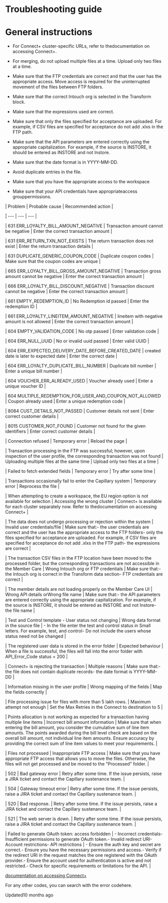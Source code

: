 # Troubleshooting guide

# General instructions

- For Connect+ cluster-specific URLs, refer to thedocumentation on accessing Connect+.

- For merging, do not upload multiple files at a time.  Upload only two files at a time.

- Make sure that the FTP credentials are correct and that the user has the appropriate access. Move access is required for the uninterrupted movement of the files between FTP folders.

- Make sure that the correct Intouch org is selected in the Transform block.

- Make sure that the expressions used are correct.

- Make sure that only the files specified for acceptance are uploaded. For example, if CSV files are specified for acceptance do not add .xlxs in the FTP path.

- Make sure that the API parameters are entered correctly using the appropriate capitalization. For example, if the source is INSTORE, it should be entered as INSTORE and not Instore.

- Make sure that the date format is in YYYY-MM-DD.

- Avoid duplicate entries in the file.

- Make sure that you have the appropriate access to the workspace

- Make sure that your API credentials have appropriateaccess grouppermissions.

| Problem | Probable cause | Recommended action |

| --- | --- | --- |

| 631 ERR_LOYALTY_BILL_AMOUNT_NEGATIVE | Transaction amount cannot be negative | Enter the correct transaction amount |

| 631	ERR_RETURN_TXN_NOT_EXISTS | The return transaction does not exist | Enter the return transaction details |

| 631	DUPLICATE_GENERIC_COUPON_CODE | Duplicate coupon codes | Make sure that the coupon codes are unique |

| 665	ERR_LOYALTY_BILL_GROSS_AMOUNT_NEGATIVE | Transaction gross amount cannot be negative | Enter the correct transaction amount |

| 666	ERR_LOYALTY_BILL_DISCOUNT_NEGATIVE | Transaction discount cannot be negative | Enter the correct transaction amount |

| 661	EMPTY_REDEMPTION_ID | No Redemption id passed | Enter the redemption ID |

| 661	ERR_LOYALTY_LINEITEM_AMOUNT_NEGATIVE | lineitem with negative amount is not allowed | Enter the correct transaction amount |

| 604	EMPTY_VALIDATION_CODE | No otp passed | Enter validation code |

| 604	ERR_NULL_UUID | No or invalid uuid passed | Enter valid UUID |

| 604	ERR_EXPECTED_DELIVERY_DATE_BEFORE_CREATED_DATE | created date is later to expected date | Enter the correct date |

| 604	ERR_LOYALTY_DUPLICATE_BILL_NUMBER | Duplicate bill number | Enter a unique bill number |

| 604	VOUCHER_ERR_ALREADY_USED | Voucher already used | Enter a unique voucher ID |

| 604	MULTIPLE_REDEMPTION_FOR_USER_AND_COUPON_NOT_ALLOWED | Coupon already used | Enter a unique redemption code |

| 8084	CUST_DETAILS_NOT_PASSED | Customer details not sent | Enter correct customer details |

| 8015	CUSTOMER_NOT_FOUND | Customer not found for the given identifiers | Enter correct customer details |

| Connection refused | Temporary error | Reload the page |

| Transaction processing in the FTP was successful; however, upon inspection of the user profile, the corresponding transaction was not found | Uploading multiple files at the same time | Upload only two files at a time |

| Failed to fetch extended fields | Temporary error | Try after some time |

| Transactions occasionally fail to enter the Capillary system | Temporary error | Reprocess the file |

| When attempting to create a workspace, the EU region option is not available for selection | Accessing the wrong cluster | Connect+ is available for each cluster separately now. Refer to thedocumentation on accessing Connect+ |

| The data does not undergo processing or rejection within the system | Invalid user credentials/file | Make sure that:- the user credentials are correct and the user has the appropriate access to the FTP folders- only the files specified for acceptance are uploaded. For example, if CSV files are specified for acceptance do not add .xlxs in the FTP path- the expressions are correct |

| The transaction CSV files in the FTP location have been moved to the processed folder, but the corresponding transactions are not accessible in the Member Care | Wrong Intouch org or FTP credentials | Make sure that:- the Intouch org is correct in the Transform data section- FTP credentials are correct |

| The member details are not loading properly on the Member Care UI | Wrong API details orWrong file name | Make sure that:- the API parameters are entered correctly using the appropriate capitalization. For example, if the source is INSTORE, it should be entered as INSTORE and not Instore- the file name |

| Test and Control template - User status not changing | Wrong data format in the source file | - In the file enter the test and control status in Small letters. For example, test, and control- Do not include the users whose status need not be changed |

| The registered user data is stored in the error folder | Expected behaviour | When a file is successful, the files will fall into the error folder with API_Error_Code status = 200 |

| Connect+ is rejecting the transaction | Multiple reasons | Make sure that:- the file does not contain duplicate records- the date format is YYYY-MM-DD |

| Information missing in the user profile | Wrong mapping of the fields | Map the fields correctly |

| File processing issue for files with more than 5 lakh rows. | Maximum attempt not enough | Set the Max Retries in the Connect to destination to 5 |

| Points allocation is not working as expected for a transaction having multiple line items | Incorrect bill amount information | Make sure that when entering the bill amount, you consider the cumulative sum of line item amounts. The points awarded during the bill level check are based on the overall bill amount, not individual line item amounts. Ensure accuracy by providing the correct sum of line item values to meet your requirements. |

| Files not processed | Inappropriate FTP access | Make sure that you have appropriate FTP access that allows you to move the files. Otherwise, the files will not get processed and be moved to the "Processed" folder. |

| 502 | Bad gateway error | Retry after some time. If the issue persists, raise a JIRA ticket and contact the Capillary sustenance team. |

| 504 | Gateway timeout error | Retry after some time. If the issue persists, raise a JIRA ticket and contact the Capillary sustenance team. |

| 520 | Bad response. | Retry after some time. If the issue persists, raise a JIRA ticket and contact the Capillary sustenance team. |

| 521 | The web server is down. | Retry after some time. If the issue persists, raise a JIRA ticket and contact the Capillary sustenance team. |

| Failed to generate OAuth token: access forbidden | - Incorrect credentials- Insufficient permissions to generate OAuth token.- Invalid redirect URI- Account restrictions- API restrictions | - Ensure the auth key and secret are correct.- Ensure you have the necessary permissions and access.- Verify if the redirect URI in the request matches the one registered with the OAuth provider.- Ensure the account used for authentication is active and not restricted.- Check for specific requirements or limitations for the API. |



[documentation on accessing Connect+](/docs/connect_plus#accessing-connect)

For any other codes, you can search with the error codehere.

Updated10 months ago
